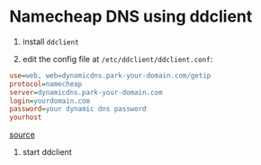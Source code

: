 # Namecheap DNS using ddclient

1. install `ddclient`

1. edit the config file at `/etc/ddclient/ddclient.conf`:
```ini
use=web, web=dynamicdns.park-your-domain.com/getip
protocol=namecheap
server=dynamicdns.park-your-domain.com
login=yourdomain.com
password=your dynamic dns password
yourhost
```
[source](https://www.namecheap.com/support/knowledgebase/article.aspx/583/11/how-do-i-configure-ddclient/)

1. start ddclient

